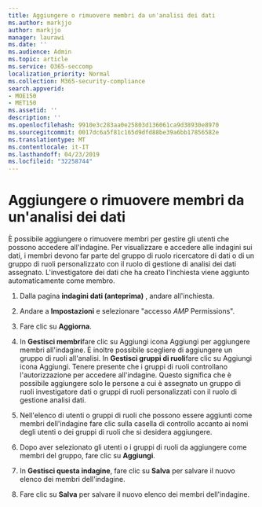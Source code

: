 ```yaml
---
title: Aggiungere o rimuovere membri da un'analisi dei dati
ms.author: markjjo
author: markjjo
manager: laurawi
ms.date: ''
ms.audience: Admin
ms.topic: article
ms.service: O365-seccomp
localization_priority: Normal
ms.collection: M365-security-compliance
search.appverid:
- MOE150
- MET150
ms.assetid: ''
description: ''
ms.openlocfilehash: 9910e3c283aa0e25803d136061ca9d38930e8970
ms.sourcegitcommit: 0017dc6a5f81c165d9dfd88be39a6bb17856582e
ms.translationtype: MT
ms.contentlocale: it-IT
ms.lasthandoff: 04/23/2019
ms.locfileid: "32258744"
---
```

# <a name="add-or-remove-members-from-a-data-investigation"></a>Aggiungere o rimuovere membri da un'analisi dei dati

È possibile aggiungere o rimuovere membri per gestire gli utenti che possono accedere all'indagine. Per visualizzare e accedere alle indagini sui dati, i membri devono far parte del gruppo di ruolo ricercatore di dati o di un gruppo di ruoli personalizzato con il ruolo di gestione di analisi dei dati assegnato. L'investigatore dei dati che ha creato l'inchiesta viene aggiunto automaticamente come membro.

1. Dalla pagina **indagini dati (anteprima)** , andare all'inchiesta.

2. Andare a **Impostazioni** e selezionare "accesso _AMP_ Permissions".
 
3. Fare clic su **Aggiorna**.
 
4. In **Gestisci membri**fare clic su Aggiungi icona Aggiungi per aggiungere membri all'indagine. È inoltre possibile scegliere di aggiungere un gruppo di ruoli all'analisi. In **Gestisci gruppi di ruoli**fare clic su Aggiungi icona Aggiungi. 
     Tenere presente che i gruppi di ruoli controllano l'autorizzazione per accedere all'indagine. Questo significa che è possibile aggiungere solo le persone a cui è assegnato un gruppo di ruoli investigatore dati o gruppi di ruoli personalizzati con il ruolo di gestione analisi dati.
 
5. Nell'elenco di utenti o gruppi di ruoli che possono essere aggiunti come membri dell'indagine fare clic sulla casella di controllo accanto ai nomi degli utenti o dei gruppi di ruoli che si desidera aggiungere.

6. Dopo aver selezionato gli utenti o i gruppi di ruoli da aggiungere come membri del gruppo, fare clic su **Aggiungi**.

7. In **Gestisci questa indagine**, fare clic su **Salva** per salvare il nuovo elenco dei membri dell'indagine.

8. Fare clic su **Salva** per salvare il nuovo elenco dei membri dell'indagine.
